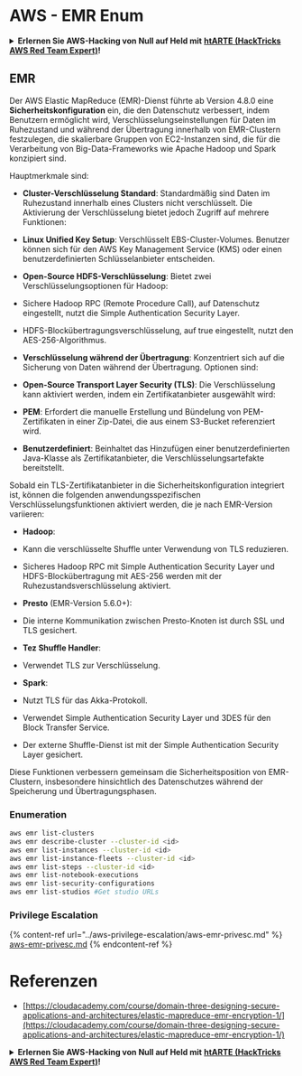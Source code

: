 # AWS - EMR Enum

<details>

<summary><strong>Erlernen Sie AWS-Hacking von Null auf Held mit</strong> <a href="https://training.hacktricks.xyz/courses/arte"><strong>htARTE (HackTricks AWS Red Team Expert)</strong></a><strong>!</strong></summary>

Andere Möglichkeiten, HackTricks zu unterstützen:

* Wenn Sie Ihr **Unternehmen in HackTricks beworben sehen möchten** oder **HackTricks im PDF-Format herunterladen möchten**, überprüfen Sie die [**ABONNEMENTPLÄNE**](https://github.com/sponsors/carlospolop)!
* Holen Sie sich das [**offizielle PEASS & HackTricks-Merchandise**](https://peass.creator-spring.com)
* Entdecken Sie [**The PEASS Family**](https://opensea.io/collection/the-peass-family), unsere Sammlung exklusiver [**NFTs**](https://opensea.io/collection/the-peass-family)
* **Treten Sie der** 💬 [**Discord-Gruppe**](https://discord.gg/hRep4RUj7f) oder der [**Telegram-Gruppe**](https://t.me/peass) bei oder **folgen** Sie uns auf **Twitter** 🐦 [**@hacktricks_live**](https://twitter.com/hacktricks_live)**.**
* **Teilen Sie Ihre Hacking-Tricks, indem Sie PRs an die** [**HackTricks**](https://github.com/carlospolop/hacktricks) und [**HackTricks Cloud**](https://github.com/carlospolop/hacktricks-cloud) GitHub-Repositories einreichen.

</details>

## EMR

Der AWS Elastic MapReduce (EMR)-Dienst führte ab Version 4.8.0 eine **Sicherheitskonfiguration** ein, die den Datenschutz verbessert, indem Benutzern ermöglicht wird, Verschlüsselungseinstellungen für Daten im Ruhezustand und während der Übertragung innerhalb von EMR-Clustern festzulegen, die skalierbare Gruppen von EC2-Instanzen sind, die für die Verarbeitung von Big-Data-Frameworks wie Apache Hadoop und Spark konzipiert sind.

Hauptmerkmale sind:

- **Cluster-Verschlüsselung Standard**: Standardmäßig sind Daten im Ruhezustand innerhalb eines Clusters nicht verschlüsselt. Die Aktivierung der Verschlüsselung bietet jedoch Zugriff auf mehrere Funktionen:
- **Linux Unified Key Setup**: Verschlüsselt EBS-Cluster-Volumes. Benutzer können sich für den AWS Key Management Service (KMS) oder einen benutzerdefinierten Schlüsselanbieter entscheiden.
- **Open-Source HDFS-Verschlüsselung**: Bietet zwei Verschlüsselungsoptionen für Hadoop:
- Sichere Hadoop RPC (Remote Procedure Call), auf Datenschutz eingestellt, nutzt die Simple Authentication Security Layer.
- HDFS-Blockübertragungsverschlüsselung, auf true eingestellt, nutzt den AES-256-Algorithmus.

- **Verschlüsselung während der Übertragung**: Konzentriert sich auf die Sicherung von Daten während der Übertragung. Optionen sind:
- **Open-Source Transport Layer Security (TLS)**: Die Verschlüsselung kann aktiviert werden, indem ein Zertifikatanbieter ausgewählt wird:
- **PEM**: Erfordert die manuelle Erstellung und Bündelung von PEM-Zertifikaten in einer Zip-Datei, die aus einem S3-Bucket referenziert wird.
- **Benutzerdefiniert**: Beinhaltet das Hinzufügen einer benutzerdefinierten Java-Klasse als Zertifikatanbieter, die Verschlüsselungsartefakte bereitstellt.

Sobald ein TLS-Zertifikatanbieter in die Sicherheitskonfiguration integriert ist, können die folgenden anwendungsspezifischen Verschlüsselungsfunktionen aktiviert werden, die je nach EMR-Version variieren:

- **Hadoop**:
- Kann die verschlüsselte Shuffle unter Verwendung von TLS reduzieren.
- Sicheres Hadoop RPC mit Simple Authentication Security Layer und HDFS-Blockübertragung mit AES-256 werden mit der Ruhezustandsverschlüsselung aktiviert.

- **Presto** (EMR-Version 5.6.0+):
- Die interne Kommunikation zwischen Presto-Knoten ist durch SSL und TLS gesichert.

- **Tez Shuffle Handler**:
- Verwendet TLS zur Verschlüsselung.

- **Spark**:
- Nutzt TLS für das Akka-Protokoll.
- Verwendet Simple Authentication Security Layer und 3DES für den Block Transfer Service.
- Der externe Shuffle-Dienst ist mit der Simple Authentication Security Layer gesichert.

Diese Funktionen verbessern gemeinsam die Sicherheitsposition von EMR-Clustern, insbesondere hinsichtlich des Datenschutzes während der Speicherung und Übertragungsphasen.


### Enumeration
```bash
aws emr list-clusters
aws emr describe-cluster --cluster-id <id>
aws emr list-instances --cluster-id <id>
aws emr list-instance-fleets --cluster-id <id>
aws emr list-steps --cluster-id <id>
aws emr list-notebook-executions
aws emr list-security-configurations
aws emr list-studios #Get studio URLs
```
### Privilege Escalation

{% content-ref url="../aws-privilege-escalation/aws-emr-privesc.md" %}
[aws-emr-privesc.md](../aws-privilege-escalation/aws-emr-privesc.md)
{% endcontent-ref %}

# Referenzen
* [https://cloudacademy.com/course/domain-three-designing-secure-applications-and-architectures/elastic-mapreduce-emr-encryption-1/](https://cloudacademy.com/course/domain-three-designing-secure-applications-and-architectures/elastic-mapreduce-emr-encryption-1/)

<details>

<summary><strong>Erlernen Sie AWS-Hacking von Null auf Held mit</strong> <a href="https://training.hacktricks.xyz/courses/arte"><strong>htARTE (HackTricks AWS Red Team Expert)</strong></a><strong>!</strong></summary>

Andere Möglichkeiten, HackTricks zu unterstützen:

* Wenn Sie Ihr **Unternehmen in HackTricks beworben sehen möchten** oder **HackTricks im PDF-Format herunterladen möchten**, überprüfen Sie die [**ABONNEMENTPLÄNE**](https://github.com/sponsors/carlospolop)!
* Holen Sie sich das [**offizielle PEASS & HackTricks-Merch**](https://peass.creator-spring.com)
* Entdecken Sie [**The PEASS Family**](https://opensea.io/collection/the-peass-family), unsere Sammlung exklusiver [**NFTs**](https://opensea.io/collection/the-peass-family)
* **Treten Sie der** 💬 [**Discord-Gruppe**](https://discord.gg/hRep4RUj7f) oder der [**Telegram-Gruppe**](https://t.me/peass) bei oder **folgen** Sie uns auf **Twitter** 🐦 [**@hacktricks_live**](https://twitter.com/hacktricks_live)**.**
* **Teilen Sie Ihre Hacking-Tricks, indem Sie PRs an die** [**HackTricks**](https://github.com/carlospolop/hacktricks) und [**HackTricks Cloud**](https://github.com/carlospolop/hacktricks-cloud) GitHub-Repositories einreichen.

</details>

